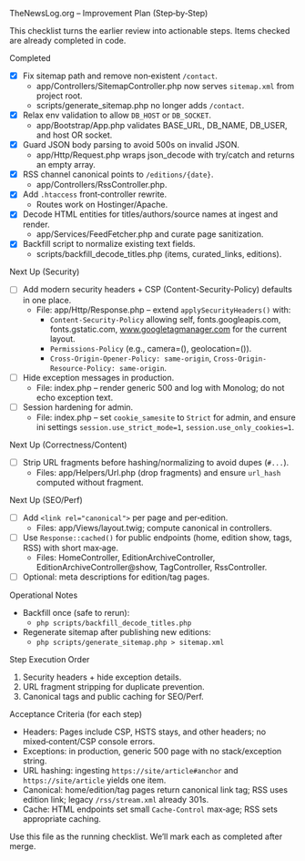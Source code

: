TheNewsLog.org – Improvement Plan (Step‑by‑Step)

This checklist turns the earlier review into actionable steps. Items checked are already completed in code.

Completed

- [x] Fix sitemap path and remove non‑existent `/contact`.
  - app/Controllers/SitemapController.php now serves `sitemap.xml` from project root.
  - scripts/generate_sitemap.php no longer adds `/contact`.
- [x] Relax env validation to allow `DB_HOST` or `DB_SOCKET`.
  - app/Bootstrap/App.php validates BASE_URL, DB_NAME, DB_USER, and host OR socket.
- [x] Guard JSON body parsing to avoid 500s on invalid JSON.
  - app/Http/Request.php wraps json_decode with try/catch and returns an empty array.
- [x] RSS channel canonical points to `/editions/{date}`.
  - app/Controllers/RssController.php.
- [x] Add `.htaccess` front‑controller rewrite.
  - Routes work on Hostinger/Apache.
- [x] Decode HTML entities for titles/authors/source names at ingest and render.
  - app/Services/FeedFetcher.php and curate page sanitization.
- [x] Backfill script to normalize existing text fields.
  - scripts/backfill_decode_titles.php (items, curated_links, editions).

Next Up (Security)

- [ ] Add modern security headers + CSP (Content-Security-Policy) defaults in one place.
  - File: app/Http/Response.php – extend `applySecurityHeaders()` with:
    - `Content-Security-Policy` allowing self, fonts.googleapis.com, fonts.gstatic.com, www.googletagmanager.com for the current layout.
    - `Permissions-Policy` (e.g., camera=(), geolocation=()).
    - `Cross-Origin-Opener-Policy: same-origin`, `Cross-Origin-Resource-Policy: same-origin`.
- [ ] Hide exception messages in production.
  - File: index.php – render generic 500 and log with Monolog; do not echo exception text.
- [ ] Session hardening for admin.
  - File: index.php – set `cookie_samesite` to `Strict` for admin, and ensure ini settings `session.use_strict_mode=1`, `session.use_only_cookies=1`.

Next Up (Correctness/Content)

- [ ] Strip URL fragments before hashing/normalizing to avoid dupes (`#...`).
  - Files: app/Helpers/Url.php (drop fragments) and ensure `url_hash` computed without fragment.

Next Up (SEO/Perf)

- [ ] Add `<link rel="canonical">` per page and per‑edition.
  - Files: app/Views/layout.twig; compute canonical in controllers.
- [ ] Use `Response::cached()` for public endpoints (home, edition show, tags, RSS) with short max‑age.
  - Files: HomeController, EditionArchiveController, EditionArchiveController@show, TagController, RssController.
- [ ] Optional: meta descriptions for edition/tag pages.

Operational Notes

- Backfill once (safe to rerun):
  - `php scripts/backfill_decode_titles.php`
- Regenerate sitemap after publishing new editions:
  - `php scripts/generate_sitemap.php > sitemap.xml`

Step Execution Order

1) Security headers + hide exception details.
2) URL fragment stripping for duplicate prevention.
3) Canonical tags and public caching for SEO/Perf.

Acceptance Criteria (for each step)

- Headers: Pages include CSP, HSTS stays, and other headers; no mixed‑content/CSP console errors.
- Exceptions: in production, generic 500 page with no stack/exception string.
- URL hashing: ingesting `https://site/article#anchor` and `https://site/article` yields one item.
- Canonical: home/edition/tag pages return canonical link tag; RSS uses edition link; legacy `/rss/stream.xml` already 301s.
- Cache: HTML endpoints set small `Cache-Control` max‑age; RSS sets appropriate caching.

Use this file as the running checklist. We’ll mark each as completed after merge.

